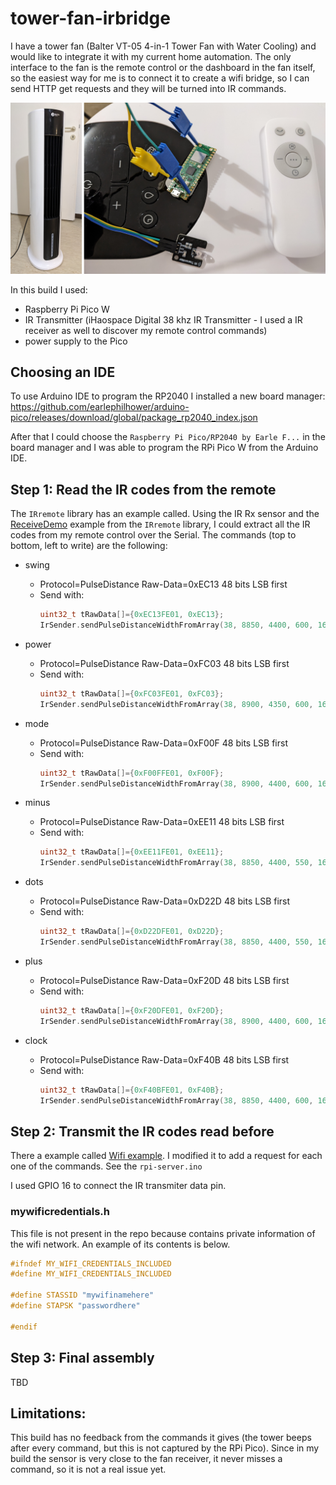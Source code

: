 # tower-fan-irbridge

I have a tower fan (Balter VT-05 4-in-1 Tower Fan with Water Cooling) and would like to integrate it with my current home automation.
The only interface to the fan is the remote control or the dashboard in the fan itself, so the easiest way for me is to connect it to create a wifi bridge, so I can send HTTP get requests and they will be turned into IR commands.


![towe-fan-picture](doc/picture.png "fan")

In this build I used:
- Raspberry Pi Pico W
- IR Transmitter (iHaospace Digital 38 khz IR Transmitter - I used a IR receiver as well to discover my remote control commands)
- power supply to the Pico

## Choosing an IDE
To use Arduino IDE to program the RP2040 I installed a new board manager:
 https://github.com/earlephilhower/arduino-pico/releases/download/global/package_rp2040_index.json

After that I could choose the `Raspberry Pi Pico/RP2040 by Earle F...` in the board manager and I was able to program the RPi Pico W from the Arduino IDE.

## Step 1: Read the IR codes from the remote
The `IRremote` library has an example called.
Using the IR Rx sensor and the [ReceiveDemo](ReceiveDemo/ReceiveDemo.ino) example from the `IRremote` library, I could extract all the IR codes from my remote control over the Serial.
The commands (top to bottom, left to write) are the following:
- swing
    - Protocol=PulseDistance Raw-Data=0xEC13 48 bits LSB first
    - Send with:
        ```c
        uint32_t tRawData[]={0xEC13FE01, 0xEC13};
        IrSender.sendPulseDistanceWidthFromArray(38, 8850, 4400, 600, 1600, 600, 500, &tRawData[0], 48, PROTOCOL_IS_LSB_FIRST, <RepeatPeriodMillis>, <numberOfRepeats>);
        ```

- power
    - Protocol=PulseDistance Raw-Data=0xFC03 48 bits LSB first
    - Send with:
        ```c
        uint32_t tRawData[]={0xFC03FE01, 0xFC03};
        IrSender.sendPulseDistanceWidthFromArray(38, 8900, 4350, 600, 1600, 600, 500, &tRawData[0], 48, PROTOCOL_IS_LSB_FIRST, <RepeatPeriodMillis>, <numberOfRepeats>);
        ```

- mode
    - Protocol=PulseDistance Raw-Data=0xF00F 48 bits LSB first
    - Send with:
        ```c
        uint32_t tRawData[]={0xF00FFE01, 0xF00F};
        IrSender.sendPulseDistanceWidthFromArray(38, 8900, 4400, 600, 1600, 600, 500, &tRawData[0], 48, PROTOCOL_IS_LSB_FIRST, <RepeatPeriodMillis>, <numberOfRepeats>);
        ```

- minus
    - Protocol=PulseDistance Raw-Data=0xEE11 48 bits LSB first
    - Send with:
        ```c
        uint32_t tRawData[]={0xEE11FE01, 0xEE11};
        IrSender.sendPulseDistanceWidthFromArray(38, 8850, 4400, 550, 1650, 550, 550, &tRawData[0], 48, PROTOCOL_IS_LSB_FIRST, <RepeatPeriodMillis>, <numberOfRepeats>);
        ```

- dots
    - Protocol=PulseDistance Raw-Data=0xD22D 48 bits LSB first
    - Send with:
        ```c
        uint32_t tRawData[]={0xD22DFE01, 0xD22D};
        IrSender.sendPulseDistanceWidthFromArray(38, 8850, 4400, 550, 1650, 550, 550, &tRawData[0], 48, PROTOCOL_IS_LSB_FIRST, <RepeatPeriodMillis>, <numberOfRepeats>);
        ```

- plus
    - Protocol=PulseDistance Raw-Data=0xF20D 48 bits LSB first
    - Send with:
        ```c
        uint32_t tRawData[]={0xF20DFE01, 0xF20D};
        IrSender.sendPulseDistanceWidthFromArray(38, 8900, 4400, 600, 1600, 600, 500, &tRawData[0], 48, PROTOCOL_IS_LSB_FIRST, <RepeatPeriodMillis>, <numberOfRepeats>);
        ```

- clock
    - Protocol=PulseDistance Raw-Data=0xF40B 48 bits LSB first
    - Send with:
        ```c
        uint32_t tRawData[]={0xF40BFE01, 0xF40B};
        IrSender.sendPulseDistanceWidthFromArray(38, 8850, 4400, 600, 1600, 600, 550, &tRawData[0], 48, PROTOCOL_IS_LSB_FIRST, <RepeatPeriodMillis>, <numberOfRepeats>);
        ```

## Step 2: Transmit the IR codes read before
There a example called [Wifi example](rpi-server/rpi-server.ino). I modified it to add a request for each one of the commands. See the `rpi-server.ino`

I used GPIO 16 to connect the IR transmiter data pin.

### mywificredentials.h
This file is not present in the repo because contains private information of the wifi network. An example of its contents is below.
```c
#ifndef MY_WIFI_CREDENTIALS_INCLUDED
#define MY_WIFI_CREDENTIALS_INCLUDED

#define STASSID "mywifinamehere"
#define STAPSK "passwordhere"

#endif
```

## Step 3: Final assembly
TBD

## Limitations:
This build has no feedback from the commands it gives (the tower beeps after every command, but this is not captured by the RPi Pico).
Since in my build the sensor is very close to the fan receiver, it never misses a command, so it is not a real issue yet.